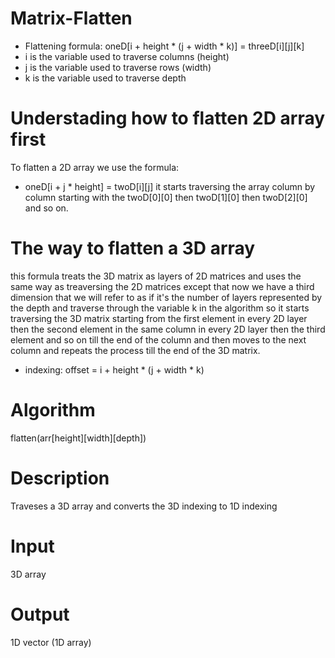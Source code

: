 # Matrix-Flatten

* Flattening formula: oneD[i + height * (j + width * k)] = threeD[i][j][k]
* i is the variable used to traverse columns (height)
* j is the variable used to traverse rows (width)
* k is the variable used to traverse depth

# Understading how to flatten 2D array first

To flatten a 2D array we use the formula:
* oneD[i + j * height] = twoD[i][j]
it starts traversing the array column by column starting with the twoD[0][0] then twoD[1][0] then twoD[2][0] and so on.

# The way to flatten a 3D array
this formula treats the 3D matrix as layers of 2D matrices and uses the same way as treaversing the 2D matrices 
except that now we have a third dimension that we will refer to as if it's the number of layers represented by the depth
and traverse through the variable k in the algorithm so it starts traversing the 3D matrix starting from the first element 
in every 2D layer then the second element in the same column in every 2D layer then the third element and so on till the end of 
the column and then moves to the next column and repeats the process till the end of the 3D matrix.

* indexing: offset = i + height * (j + width * k)

 # Algorithm
 flatten(arr[height][width][depth])
 
 # Description
 Traveses a 3D array and converts the 3D indexing to 1D indexing
 
 # Input
 3D array
 
 # Output
 1D vector (1D array)
